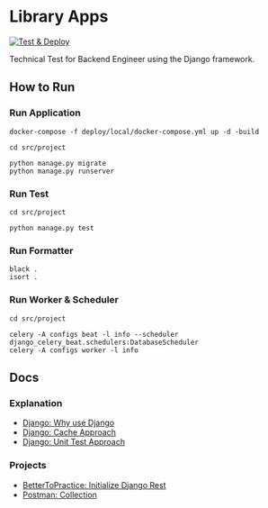 Library Apps
==========================================
[![Test & Deploy](https://github.com/agung96tm/tech-test-library-apps/actions/workflows/main.yml/badge.svg)](https://github.com/agung96tm/tech-test-library-apps/actions/workflows/main.ymll)

Technical Test for Backend Engineer using the Django framework.

How to Run
-----------------
### Run Application
```commandline
docker-compose -f deploy/local/docker-compose.yml up -d -build

cd src/project

python manage.py migrate
python manage.py runserver
```

### Run Test
```commandline
cd src/project

python manage.py test
```

### Run Formatter
```commandline
black .
isort .
```

### Run Worker & Scheduler
```commandline
cd src/project

celery -A configs beat -l info --scheduler django_celery_beat.schedulers:DatabaseScheduler
celery -A configs worker -l info
```


Docs
--------------------------------
### Explanation
* [Django: Why use Django](https://codingnomads.com/blog/why-use-django)
* [Django: Cache Approach](https://medium.com/django-unleashed/caching-in-django-with-redis-a-step-by-step-guide-40e116cb4540)
* [Django: Unit Test Approach](https://www.obeythetestinggoat.com/book/part1.forbook.html)

### Projects
* [BetterToPractice: Initialize Django Rest](https://github.com/BetterToPractice/django-rest-setup)
* [Postman: Collection](https://www.postman.com/speeding-comet-3687/workspace/tech-tests-be/collection/2399435-0f8df135-02ea-4a89-bf6f-0c6f6bc5616e)